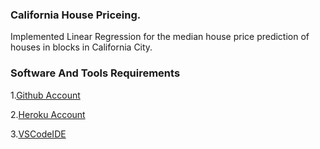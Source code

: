 ### California House Priceing.
Implemented Linear Regression for the median house price prediction of houses in blocks in California City.

### Software And Tools Requirements
1.[Github Account](https://github.com)

2.[Heroku Account](https://heroku.com)

3.[VSCodeIDE](https://code.visualstudio.com/)




